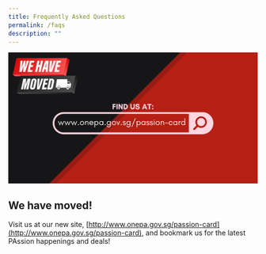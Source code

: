 ```yaml
---
title: Frequently Asked Questions
permalink: /faqs
description: ""
---
```


![PAssion Card Website Moved](/images/PAssionCard%20Website%20Move_1.png)

## We have moved!

Visit us at our new site, [http://www.onepa.gov.sg/passion-card](http://www.onepa.gov.sg/passion-card), and bookmark us for the latest PAssion happenings and deals!